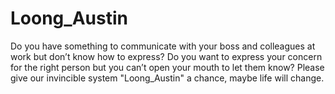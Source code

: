 # Loong_Austin
Do you have something to communicate with your boss and colleagues at work but don’t know how to express? Do you want to express your concern for the right person but you can’t open your mouth to let them know? Please give our invincible system "Loong_Austin" a chance, maybe life will change.
